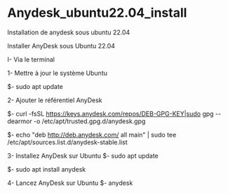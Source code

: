 # Anydesk_ubuntu22.04_install
Installation de anydesk sous ubuntu 22.04

Installer AnyDesk sous Ubuntu 22.04

I- Via le terminal

1- Mettre à jour le système Ubuntu

$- sudo apt update


2- Ajouter le référentiel AnyDesk

$- curl -fsSL https://keys.anydesk.com/repos/DEB-GPG-KEY|sudo gpg --dearmor -o /etc/apt/trusted.gpg.d/anydesk.gpg

$- echo "deb http://deb.anydesk.com/ all main" | sudo tee /etc/apt/sources.list.d/anydesk-stable.list

3- Installez AnyDesk sur Ubuntu
$- sudo apt update

$- sudo apt install anydesk

4- Lancez AnyDesk sur Ubuntu
$- anydesk
